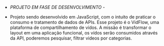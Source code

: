 - *PROJETO EM FASE DE DESENVOLVIMENTO* - 

- Projeto sendo desenvolvido em JavaScript, com o intuito de praticar o consumo e tratamento de dados de APIs. Esse projeto é o VidFlow, uma plataforma de compartilhamento de vídos. A missão é transformar o layout em uma aplicação funcional, os vídos serão consumidos através da API, poderemos pesquisar, filtrar videos por categorias. 